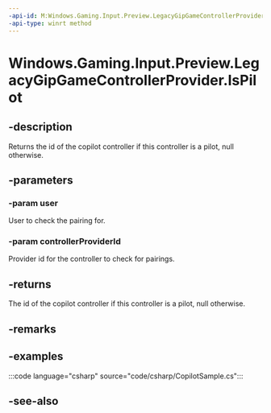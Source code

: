 ```yaml
---
-api-id: M:Windows.Gaming.Input.Preview.LegacyGipGameControllerProvider.IsPilot(Windows.System.User, System.String)
-api-type: winrt method
---
```


<!-- Method syntax.
public string LegacyGipGameControllerProvider.IsPilot(User user, string controllerProviderId)
-->

# Windows.Gaming.Input.Preview.LegacyGipGameControllerProvider.IsPilot

## -description

Returns the id of the copilot controller if this controller is a pilot, null otherwise.

## -parameters

### -param user

User to check the pairing for.

### -param controllerProviderId

Provider id for the controller to check for pairings.

## -returns

The id of the copilot controller if this controller is a pilot, null otherwise.

## -remarks

## -examples

:::code language="csharp" source="code/csharp/CopilotSample.cs":::

## -see-also

